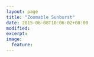 ```yaml
---
layout: page
title: "Zoomable Sunburst"
date: 2015-06-08T10:06:02+08:00
modified:
excerpt:
image:
  feature:
---
```


<style>

path {
  stroke: #fff;
  fill-rule: evenodd;
}


.tooltip {
  font-size: 14px;
  font-family: Arial, sans-serif;
}
</style>


<div id="chart" style="width: 100%; margin: 0px auto; position: relative;">
</div>


<script src="d3.v3.min.js"></script>

<script>

var width = 760,
    height = 500,
    radius = Math.min(width, height) / 2;

var x = d3.scale.linear()
    .range([0, 2 * Math.PI]);

var y = d3.scale.sqrt()
    .range([0, radius]);

var color = d3.scale.category20c();

var svg = d3.select("#chart").append("svg")
    .attr("width", width)
    .attr("height", height)
  .append("g")
    .attr("transform", "translate(" + width / 2 + "," + (height / 2) + ")");

var partition = d3.layout.partition()
    .value(function(d) { return d.value; });

var arc = d3.svg.arc()
    .startAngle(function(d) { return Math.max(0, Math.min(2 * Math.PI, x(d.x))); })
    .endAngle(function(d) { return Math.max(0, Math.min(2 * Math.PI, x(d.x + d.dx))); })
    .innerRadius(function(d) { return Math.max(0, y(d.y)); })
    .outerRadius(function(d) { return Math.max(0, y(d.y + d.dy)); });


  var tooltip = d3.select("#chart")
    .append("div")
    .attr("class", "tooltip")
    .style("position", "absolute")
    .style("z-index", "10")
    .style("opacity", 0);

  function format_number(x) {
    return x.toString().replace(/\B(?=(\d{3})+(?!\d))/g, ",");
  }


  function format_name(d) {
    var name = d.name;
        return  '<b>' + name + '</b><br> (' + format_number(d.value) + ')';
  }
  
d3.json("blog.json", function(error, root) {

  var path = svg.selectAll("path")
      .data(partition.nodes(root))
    .enter().append("path")
      .attr("d", arc)
      .style("fill", function(d) { return color((d.children ? d : d.parent).name); })
      .on("click", click)
       .on("mouseover", function(d) {
          tooltip.html(function() {
              var name = format_name(d);
              return name;
         });
          return tooltip.transition()
            .duration(50)
            .style("opacity", 0.9);
        })
        .on("mousemove", function(d) {
          return tooltip
            .style("top", (height / 2 + 30)+"px")
            .style("left", (width / 2 -40)+"px");
        })
        .on("mouseout", function(){return tooltip.style("opacity", 0);});

 

  function click(d) {
    path.transition()
      .duration(750)
      .attrTween("d", arcTween(d));
  }
});

d3.select(self.frameElement).style("height", height + "px");

// Interpolate the scales!
function arcTween(d) {
  var xd = d3.interpolate(x.domain(), [d.x, d.x + d.dx]),
      yd = d3.interpolate(y.domain(), [d.y, 1]),
      yr = d3.interpolate(y.range(), [d.y ? 20 : 0, radius]);
  return function(d, i) {
    return i
        ? function(t) { return arc(d); }
        : function(t) { x.domain(xd(t)); y.domain(yd(t)).range(yr(t)); return arc(d); };
  };
}

</script>